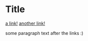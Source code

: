 # Title

[a link!](https://something.com)
[another link!](some-page.html)

some paragraph text after the links :)